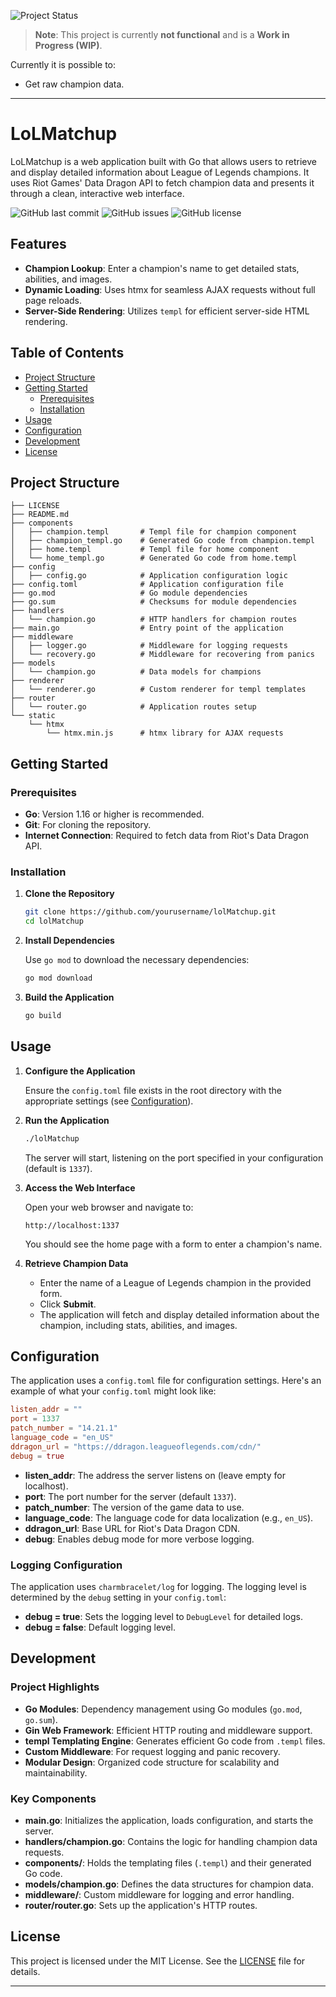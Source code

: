 ![Project Status](https://img.shields.io/badge/status-WIP-orange)

> **Note**: This project is currently **not functional** and is a **Work in Progress (WIP)**.

Currently it is possible to:

- Get raw champion data.

---

# LoLMatchup

LoLMatchup is a web application built with Go that allows users to retrieve and display detailed information about League of Legends champions. It uses Riot Games' Data Dragon API to fetch champion data and presents it through a clean, interactive web interface.

![GitHub last commit](https://img.shields.io/github/last-commit/klnstprx/lolMatchup)
![GitHub issues](https://img.shields.io/github/issues/klnstprx/lolMatchup)
![GitHub license](https://img.shields.io/github/license/klnstprx/lolMatchup)

## Features

- **Champion Lookup**: Enter a champion's name to get detailed stats, abilities, and images.
- **Dynamic Loading**: Uses htmx for seamless AJAX requests without full page reloads.
- **Server-Side Rendering**: Utilizes `templ` for efficient server-side HTML rendering.

## Table of Contents

- [Project Structure](#project-structure)
- [Getting Started](#getting-started)
  - [Prerequisites](#prerequisites)
  - [Installation](#installation)
- [Usage](#usage)
- [Configuration](#configuration)
- [Development](#development)
- [License](#license)


## Project Structure

```
├── LICENSE
├── README.md
├── components
│   ├── champion.templ       # Templ file for champion component
│   ├── champion_templ.go    # Generated Go code from champion.templ
│   ├── home.templ           # Templ file for home component
│   └── home_templ.go        # Generated Go code from home.templ
├── config
│   ├── config.go            # Application configuration logic
├── config.toml              # Application configuration file
├── go.mod                   # Go module dependencies
├── go.sum                   # Checksums for module dependencies
├── handlers
│   └── champion.go          # HTTP handlers for champion routes
├── main.go                  # Entry point of the application
├── middleware
│   ├── logger.go            # Middleware for logging requests
│   └── recovery.go          # Middleware for recovering from panics
├── models
│   └── champion.go          # Data models for champions
├── renderer
│   └── renderer.go          # Custom renderer for templ templates
├── router
│   └── router.go            # Application routes setup
└── static
    └── htmx
        └── htmx.min.js      # htmx library for AJAX requests
```

## Getting Started

### Prerequisites

- **Go**: Version 1.16 or higher is recommended.
- **Git**: For cloning the repository.
- **Internet Connection**: Required to fetch data from Riot's Data Dragon API.

### Installation

1. **Clone the Repository**

   ```bash
   git clone https://github.com/yourusername/lolMatchup.git
   cd lolMatchup
   ```

2. **Install Dependencies**

   Use `go mod` to download the necessary dependencies:

   ```bash
   go mod download
   ```

3. **Build the Application**

   ```bash
   go build
   ```

## Usage

1. **Configure the Application**

   Ensure the `config.toml` file exists in the root directory with the appropriate settings (see [Configuration](#configuration)).

2. **Run the Application**

   ```bash
   ./lolMatchup
   ```

   The server will start, listening on the port specified in your configuration (default is `1337`).

3. **Access the Web Interface**

   Open your web browser and navigate to:

   ```
   http://localhost:1337
   ```

   You should see the home page with a form to enter a champion's name.

4. **Retrieve Champion Data**

   - Enter the name of a League of Legends champion in the provided form.
   - Click **Submit**.
   - The application will fetch and display detailed information about the champion, including stats, abilities, and images.

## Configuration

The application uses a `config.toml` file for configuration settings. Here's an example of what your `config.toml` might look like:

```toml
listen_addr = ""
port = 1337
patch_number = "14.21.1"
language_code = "en_US"
ddragon_url = "https://ddragon.leagueoflegends.com/cdn/"
debug = true
```

- **listen_addr**: The address the server listens on (leave empty for localhost).
- **port**: The port number for the server (default `1337`).
- **patch_number**: The version of the game data to use.
- **language_code**: The language code for data localization (e.g., `en_US`).
- **ddragon_url**: Base URL for Riot's Data Dragon CDN.
- **debug**: Enables debug mode for more verbose logging.

### Logging Configuration

The application uses `charmbracelet/log` for logging. The logging level is determined by the `debug` setting in your `config.toml`:

- **debug = true**: Sets the logging level to `DebugLevel` for detailed logs.
- **debug = false**: Default logging level.

## Development

### Project Highlights

- **Go Modules**: Dependency management using Go modules (`go.mod`, `go.sum`).
- **Gin Web Framework**: Efficient HTTP routing and middleware support.
- **templ Templating Engine**: Generates efficient Go code from `.templ` files.
- **Custom Middleware**: For request logging and panic recovery.
- **Modular Design**: Organized code structure for scalability and maintainability.

### Key Components

- **main.go**: Initializes the application, loads configuration, and starts the server.
- **handlers/champion.go**: Contains the logic for handling champion data requests.
- **components/**: Holds the templating files (`.templ`) and their generated Go code.
- **models/champion.go**: Defines the data structures for champion data.
- **middleware/**: Custom middleware for logging and error handling.
- **router/router.go**: Sets up the application's HTTP routes.

## License

This project is licensed under the MIT License. See the [LICENSE](LICENSE) file for details.

---
